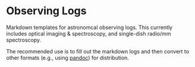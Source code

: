 # Observing Logs

Markdown templates for astronomcal observing logs.
This currently includes optical imaging & spectroscopy, and single-dish radio/mm spectroscopy.

The recommended use is to fill out the markdown logs and then convert to other formats (e.g., using [pandoc](http://pandoc.org)) for distribution.
